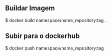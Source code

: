
## Buildar Imagem
$ docker build namespace/name_repository:tag .

## Subir para o dockerhub
$ docker push namespace/name_repository:tag


